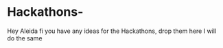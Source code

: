 # Hackathons-
Hey Aleida fi you have any ideas for the Hackathons, drop them here 
I will do the same
